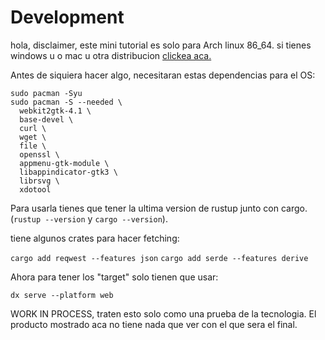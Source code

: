 # Development

hola, disclaimer, este mini tutorial es solo para Arch linux 86_64.
si tienes windows u o mac u otra distribucion [clickea aca.](https://dioxuslabs.com/learn/0.6/getting_started/#platform-specific-dependencies)

Antes de siquiera hacer algo, necesitaran estas dependencias para el OS:
```
sudo pacman -Syu
sudo pacman -S --needed \
  webkit2gtk-4.1 \
  base-devel \
  curl \
  wget \
  file \
  openssl \
  appmenu-gtk-module \
  libappindicator-gtk3 \
  librsvg \
  xdotool
```

Para usarla tienes que tener la ultima version de rustup junto con cargo.
(`rustup --version` y `cargo --version`).

tiene algunos crates para hacer fetching:

`cargo add reqwest --features json`
`cargo add serde --features derive`

Ahora para tener los "target" solo tienen que usar: 

`dx serve --platform web`


WORK IN PROCESS, traten esto solo como una prueba de la tecnologia. El producto mostrado aca no tiene nada que ver con el que sera el final.

